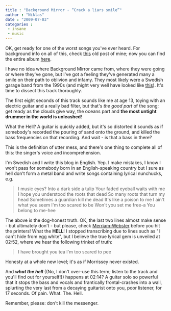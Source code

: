 ```yaml
---
title : "Background Mirror - “Crack a liars smile”"
author : "Niklas"
date : "2009-07-03"
categories : 
 - insane
 - music
---
```


OK, get ready for one of the worst songs you've ever heard. For background info on all of this, check [this](https://niklasblog.com/?p=1376) old post of mine; now you can find the entire album [here](http://drop.io/theworstsongs).

  

I have no idea where Background Mirror came from, where they were going or where they've gone, but I've got a feeling they've generated many a smile on their path to oblivion and infamy. They most likely were a Swedish garage band from the 1990s (and might very well have looked like [this](http://chaosrexmachinae.files.wordpress.com/2007/11/kd_family.jpg)). It's time to dissect this track thoroughly.

The first eight seconds of this track sounds like me at age 13, toying with an electric guitar and a really bad filter, but that's _the good part_ of the song; get ready as the clouds give way, the oceans part and **the most untight drummer in the world is unleashed**!

What the Hell? A guitar is quickly added, but it's so distorted it sounds as if somebody's recorded the pouring of sand onto the ground, and killed the bass frequencies on that recording. And wait - is that a bass in there?

This is the definition of utter mess, and there's one thing to complete all of this: the singer's voice and incomprehension.

I'm Swedish and I write this blog in English. Yep. I make mistakes, I know I won't pass for somebody born in an English-speaking country but I sure as hell don't form a metal band and write songs containing lyrical nunchucks, e.g.

> I music eyes? Into a dark side a tulip Your faded eyeball waits with me I hope you understood the roots that dead So many roots that turn my head Sometimes a guardian kill me dead It's like a poison to me I ain't what you seem I'm too scared to be Won't you set me free-a You belong to me-hee

The above is the dog-honest truth. OK, the last two lines almost make sense - but ultimately don't - but please, check [Merriam-Webster](http://www.merriam-webster.com) before you hit the printers! What the **HELL**! I stopped transcribing due to lines such as "I can't hide from egg white", but I believe the true lyrical gem is unveiled at 02:52, where we hear the following trinket of truth:

> I have brought you tea I'm too scared to pee

Honesty at a whole new level; it's as if Morrissey never existed.

And **_what the hell_** ((No, I don't over-use this term; listen to the track and you'll find out for yourself!)) happens at 02:14? A guitar solo so powerful that it stops the bass and vocals and frantically frontal-crashes into a wall, splurting the very last from a decaying guitarist onto you, poor listener, for 17 seconds. Of pain. What. The. Hell.

Remember, please: don't kill the messenger.
